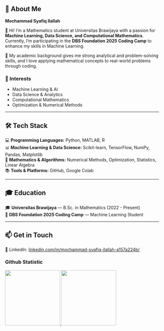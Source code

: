 ## 🎯 About Me  
**Mochammad Syafiq Ilallah**  
  
👋 Hi! I’m a Mathematics student at Universitas Brawijaya with a passion for **Machine Learning, Data Science, and Computational Mathematics**. Currently, I’m participating in the **DBS Foundation 2025 Coding Camp** to enhance my skills in Machine Learning.  

🔢 My academic background gives me strong analytical and problem-solving skills, and I love applying mathematical concepts to real-world problems through coding.  

### 📌 Interests  
- Machine Learning & AI  
- Data Science & Analytics  
- Computational Mathematics  
- Optimization & Numerical Methods  

---  

## 🛠 Tech Stack  
💻 **Programming Languages:** Python, MATLAB, R  
📊 **Machine Learning & Data Science:** Scikit-learn, TensorFlow, NumPy, Pandas, Matplotlib  
🧮 **Mathematics & Algorithms:** Numerical Methods, Optimization, Statistics, Linear Algebra  
📚 **Tools & Platforms:** GitHub, Google Colab  

---

## 🎓 Education  
🎓 **Universitas Brawijaya** — B.Sc. in Mathematics (2022 - Present)  
📜 **DBS Foundation 2025 Coding Camp** — Machine Learning Student  

---  

## 📫 Get in Touch   
💼 LinkedIn: [linkedin.com/in/mochammad-syafiq-ilallah-a157a224b/](#)  

### Github Statistic
<p align="left">
<a href="https://github.com/penuliscode">
  <img height="180em" src="https://github-readme-stats-eight-theta.vercel.app/api?username=mochammadsyafiq&show_icons=true&theme=algolia&include_all_commits=true&count_private=true"/>
  <img height="180em" src="https://github-readme-stats-eight-theta.vercel.app/api/top-langs/?username=mochammadsyafiq&layout=compact&layout=compact&theme=algolia"/>
</a>
</p>
